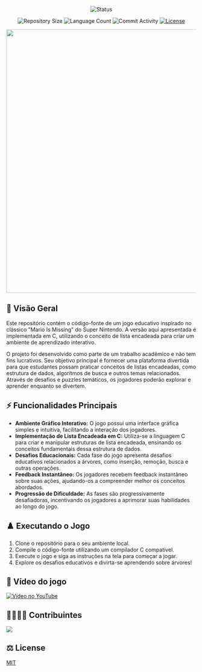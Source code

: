 <p align="center">
  <img
    src="https://img.shields.io/badge/Status-Em%20desenvolvimento-green?style=flat-square"
    alt="Status"
  />
</p>

<p align="center">
  <img
    src="https://img.shields.io/github/repo-size/P-E-N-T-E-S/Mario_Is_Missing?style=flat"
    alt="Repository Size"
  />
  <img
    src="https://img.shields.io/github/languages/count/P-E-N-T-E-S/Mario_Is_Missing?style=flat&logo=python"
    alt="Language Count"
  />
  <img
    src="https://img.shields.io/github/commit-activity/t/P-E-N-T-E-S/Mario_Is_Missing?style=flat&logo=github"
    alt="Commit Activity"
  />
  <a href="LICENSE.md"
    ><img
      src="https://img.shields.io/github/license/P-E-N-T-E-S/Mario_Is_Missing"
      alt="License"
  /></a>
</p>

<p align="center">
  <img
    width="700"
    display="inline-block"
    src="https://i.imgur.com/VzvW2t1.png"
  />
</p>

## 👀 Visão Geral

Este repositório contém o código-fonte de um jogo educativo inspirado no clássico "Mario Is Missing" do Super Nintendo. A versão aqui apresentada é implementada em C, utilizando o conceito de lista encadeada para criar um ambiente de aprendizado interativo.

O projeto foi desenvolvido como parte de um trabalho acadêmico e não tem fins lucrativos. Seu objetivo principal é fornecer uma plataforma divertida para que estudantes possam praticar conceitos de listas encadeadas, como estrutura de dados, algoritmos de busca e outros temas relacionados. Através de desafios e puzzles temáticos, os jogadores poderão explorar e aprender enquanto se divertem.

## ⚡️ Funcionalidades Principais

- **Ambiente Gráfico Interativo:** O jogo possui uma interface gráfica simples e intuitiva, facilitando a interação dos jogadores.
- **Implementação de Lista Encadeada em C:** Utiliza-se a linguagem C para criar e manipular estruturas de lista encadeada, ensinando os conceitos fundamentais dessa estrutura de dados.
- **Desafios Educacionais:** Cada fase do jogo apresenta desafios educativos relacionados a árvores, como inserção, remoção, busca e outras operações.
- **Feedback Instantâneo:** Os jogadores recebem feedback instantâneo sobre suas ações, ajudando-os a compreender melhor os conceitos abordados.
- **Progressão de Dificuldade:** As fases são progressivamente desafiadoras, incentivando os jogadores a aprimorar suas habilidades ao longo do jogo.

## ♟️ Executando o Jogo

1. Clone o repositório para o seu ambiente local.
2. Compile o código-fonte utilizando um compilador C compatível.
3. Execute o jogo e siga as instruções na tela para começar a jogar.
4. Explore os desafios educativos e divirta-se aprendendo sobre árvores!

## 📼 Vídeo do jogo
[![Video no YouTube](https://img.youtube.com/vi/PN-0ms1rm6o/0.jpg)](https://youtu.be/PN-0ms1rm6o)

## 👨‍👩‍👧‍👦 Contribuintes
  
<a href="https://github.com/P-E-N-T-E-S/Mario_Is_Missing/graphs/contributors">
  <img src="https://contrib.rocks/image?repo=P-E-N-T-E-S/Mario_Is_Missing" />
</a>

## ⚖️ License

[MIT](https://github.com/P-E-N-T-E-S/Archives.Sol/blob/master/LICENSE)
